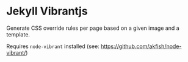 # Jekyll Vibrantjs

Generate CSS override rules per page based on a given image and a template.

Requires `node-vibrant` installed (see: https://github.com/akfish/node-vibrant/)



